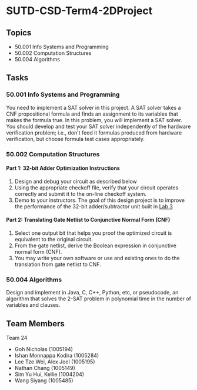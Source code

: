 # SUTD-CSD-Term4-2DProject

## Topics
* 50.001 Info Systems and Programming
* 50.002 Computation Structures
* 50.004 Algorithms

## Tasks
### 50.001 Info Systems and Programming
You need to implement a SAT solver in this project. A SAT solver takes a CNF propositional formula and finds an assignment to its variables that makes the formula true. In this problem, you will implement a SAT solver. You should develop and test your SAT solver independently of the hardware verification problem; i.e., don't feed it formulas produced from hardware verification, but choose formula test cases appropriately.

### 50.002 Computation Structures
#### Part 1: 32-bit Adder Optimization Instructions
1. Design and debug your circuit as described below
2. Using the appropriate checkoff file, verify that your circuit operates correctly and
submit it to the on-line checkoff system.
3. Demo to your instructors.
The goal of this design project is to improve the performance of the 32-bit adder/subtractor unit built in [Lab 3](https://natalieagus.github.io/50002/lab/lab3)
#### Part 2: Translating Gate Netlist to Conjunctive Normal Form (CNF)
1. Select one output bit that helps you proof the optimized circuit is equivalent to the original circuit.
2. From the gate netlist, derive the Boolean expression in conjunctive normal form (CNF).
3. You may write your own software or use and existing ones to do the translation from gate netlist to CNF.

### 50.004 Algorithms
Design and implement in Java, C, C++, Python, etc, or pseudocode, an algorithm that solves the 2-SAT problem in polynomial time in the number of variables and clauses.

## Team Members
Team 24
* Goh Nicholas (1005194)
* Ishan Monnappa Kodira (1005284)
* Lee Tze Wei, Alex Joel (1005195)
* Nathan Chang (1005149)
* Sim Yu Hui, Kellie (1004204)
* Wang Siyang (1005485)
